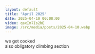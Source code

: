 ```yaml
---
layout: default
title: "April 2025"
date: 2025-04-10 00:00:00
video: qaxIm7Is2bE
image: /src/media/posts/2025-04-10.webp
---
```


we got cooked
<br>
also obligatory climbing section